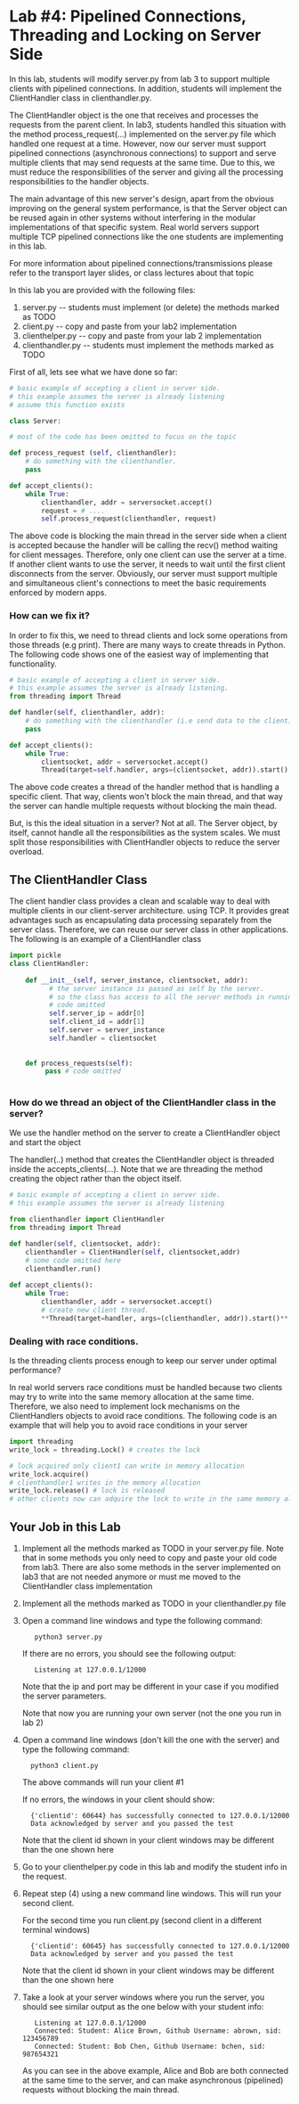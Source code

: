 # Lab #4: Pipelined Connections, Threading and Locking on Server Side

In this lab, students will modify server.py from lab 3 to support multiple clients with pipelined connections. In
addition, students will implement the ClientHandler class in clienthandler.py. 

The ClientHandler object is the one that receives and processes the requests from the parent client. In lab3, 
students handled this situation with the method process_request(...) implemented on the server.py file which 
handled one request at a time. However, now our server must support pipelined connections (asynchronous connections) to support and serve
multiple clients that may send requests at the same time. Due to this, we must reduce the responsibilities of the server
and giving all the processing responsibilities to the handler objects. 

The main advantage of this new server's design, apart from the obvious improving on the general system performance, 
is that the Server object can be reused again in other systems without interfering in the modular implementations 
of that specific system. Real world servers support multiple TCP pipelined connections like the one students are 
implementing in this lab. 

For more information about pipelined connections/transmissions please refer to the transport layer slides, or class lectures
about that topic

In this lab you are provided with the following files:

   1. server.py -- students must implement (or delete) the methods marked as TODO
   2. client.py -- copy and paste from your lab2 implementation
   3. clienthelper.py -- copy and paste from your lab 2 implementation
   4. clienthandler.py -- students must implement the methods marked as TODO

First of all, lets see what we have done so far: 

```python
# basic example of accepting a client in server side.
# this example assumes the server is already listening
# assume this function exists

class Server:

# most of the code has been omitted to focus on the topic

def process_request (self, clienthandler):
    # do something with the clienthandler.
    pass

def accept_clients():
    while True:
        clienthandler, addr = serversocket.accept() 
        request = # ....
        self.process_request(clienthandler, request) 
```
The above code is blocking the main thread in the server side when a client is accepted because the 
handler will be calling the recv() method waiting for client messages. Therefore, only one 
client can use the server at a time. If another client wants to use the server, it needs to wait until the
first client disconnects from the server. Obviously, our server must support multiple and simultaneous
client's connections to meet the basic requirements enforced by modern apps.  

### How can we fix it? 

In order to fix this, we need to thread clients and lock some operations from those threads (e.g print). There are many 
ways to create threads in Python. The following code shows one of the easiest way of implementing that functionality. 

```python
# basic example of accepting a client in server side.
# this example assumes the server is already listening. 
from threading import Thread 

def handler(self, clienthandler, addr):
    # do something with the clienthandler (i.e send data to the client)
    pass

def accept_clients():
    while True:
        clientsocket, addr = serversocket.accept()
        Thread(target=self.handler, args=(clientsocket, addr)).start() # client thread started   
```

The above code creates a thread of the handler method that is handling a specific client. That way, clients
won't block the main thread, and that way the server can handle multiple requests without 
blocking the main thead. 

But, is this the ideal situation in a server? Not at all. The Server object, by itself, cannot handle all 
the responsibilities as the system scales. We must split those responsibilities with ClientHandler objects
to reduce the server overload.    

## The ClientHandler Class 

The client handler class provides a clean and scalable way to deal with multiple clients in our client-server architecture.
using TCP. It provides great advantages such as encapsulating data processing separately from the server class. 
Therefore, we can reuse our server class in other applications. The following is an example of a ClientHandler class

```python
import pickle
class ClientHandler:
 
    def __init__(self, server_instance, clientsocket, addr):
          # the server instance is passed as self by the server. 
          # so the class has access to all the server methods in running time
          # code omitted
          self.server_ip = addr[0]
          self.client_id = addr[1]
          self.server = server_instance
          self.handler = clientsocket
          
   
    def process_requests(self):
         pass # code omitted
         
```

### How do we thread an object of the ClientHandler class in the server?

We use the handler method on the server to create a ClientHandler object and start the object

The handler(..) method that creates the ClientHandler object is threaded inside the accepts_clients(...). Note that 
we are threading the method creating the object rather than the object itself. 

```python
# basic example of accepting a client in server side.
# this example assumes the server is already listening

from clienthandler import ClientHandler
from threading import Thread

def handler(self, clientsocket, addr):
    clienthandler = ClientHandler(self, clientsocket,addr)
    # some code omitted here 
    clienthandler.run()
   
def accept_clients():
    while True:
        clienthandler, addr = serversocket.accept() 
        # create new client thread. 
        **Thread(target=handler, args=(clienthandler, addr)).start()** 
```

### Dealing with race conditions. 

Is the threading clients process enough to keep our server under optimal performance? 

In real world servers race conditions must be handled because two clients
may try to write into the same memory allocation at the same time. Therefore, we also need to implement lock mechanisms on 
the ClientHandlers objects to avoid race conditions. The following code is an example that will help you to avoid race conditions in 
your server

```python
import threading
write_lock = threading.Lock() # creates the lock

# lock acquired only client1 can write in memory allocation
write_lock.acquire() 
# clienthandler1 writes in the memory allocation
write_lock.release() # lock is released
# other clients now can adquire the lock to write in the same memory allocation. 
```

## Your Job in this Lab

1. Implement all the methods marked as TODO in your server.py file. Note that in some methods you only need 
to copy and paste your old code from lab3. There are also some methods in the server implemented on lab3 that
are not needed anymore or must me moved to the ClientHandler class implementation

2. Implement all the methods marked as TODO in your clienthandler.py file

3. Open a command line windows and type the following command: 
   
   ```shell script
      python3 server.py
   ``` 
   
   If there are no errors, you should see the following output:
    
   ```shell script
      Listening at 127.0.0.1/12000 
   ``` 
   Note that the ip and port may be different in your case if you modified the server parameters. 
   
   Note that now you are running your own server (not the one you run in lab 2)

4. Open a command line windows (don't kill the one with the server) and type the following command: 
    
    ```shell script
      python3 client.py
    ``` 
    The above commands will run your client #1
    
    If no errors, the windows in your client should show:
    ```shell script
      {'clientid': 60644} has successfully connected to 127.0.0.1/12000
      Data acknowledged by server and you passed the test
    ``` 
    Note that the client id shown in your client windows may be different than the one shown here

5. Go to your clienthelper.py code in this lab and modify the student info in the request. 

6. Repeat step (4) using a new command line windows. This will run your second client.
   
    For the second time you run client.py (second client in a different terminal windows)
    ```shell script
      {'clientid': 60645} has successfully connected to 127.0.0.1/12000
      Data acknowledged by server and you passed the test
    ``` 
   
   Note that the client id shown in your client windows may be different than the one shown here
 
   
5. Take a look at your server windows where you run the server, you should see similar output as the one below
with your student info:

    ```shell script
       Listening at 127.0.0.1/12000
       Connected: Student: Alice Brown, Github Username: abrown, sid: 123456789
       Connected: Student: Bob Chen, Github Username: bchen, sid: 987654321
    ```

    As you can see in the above example, Alice and Bob are both connected at the same time to the server, and 
    can make asynchronous (pipelined) requests without blocking the main thread. 






